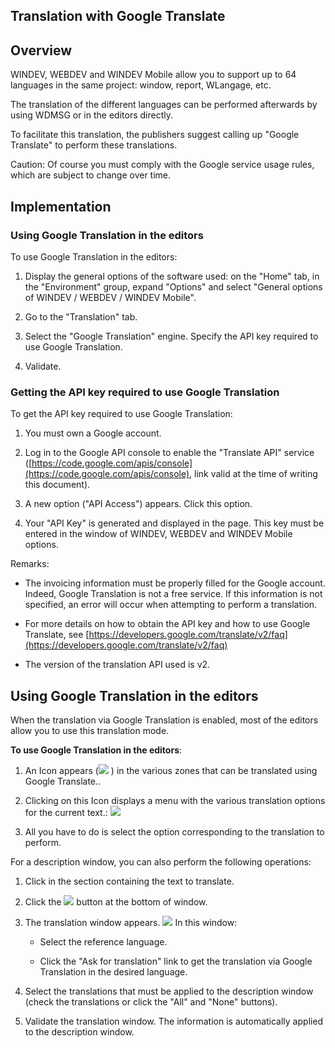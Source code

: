 


## Translation with Google Translate
			



<a name="NOTE1"></a>
<a name="NOTE1_1"></a>


## Overview
<a name="overview_ELTTEXTE000144"></a>
WINDEV, WEBDEV and WINDEV Mobile allow you to support up to 64 languages in the same project: window, report, WLangage, etc.

The translation of the different languages can be performed afterwards by using WDMSG or in the editors directly.

To facilitate this translation, the publishers suggest calling up "Google Translate" to perform these translations.

Caution: Of course you must comply with the Google service usage rules, which are subject to change over time.

<a name="NOTE2"></a>
<a name="NOTE2_1"></a>


## Implementation
<a name="implementation_ELTTEXTE000168"></a>


### Using Google Translation in the editors
<a name="using_google_translation_the_editors_ELTPARAGRAPHE000024"></a>

To use Google Translation in the editors: 

1. Display the general options of the software used: on the "Home" tab, in the "Environment" group, expand "Options" and select "General options of WINDEV / WEBDEV / WINDEV Mobile". 

2. Go to the "Translation" tab. 

3. Select the "Google Translation" engine. Specify the API key required to use Google Translation. 

4. Validate. 



<a name="NOTE2_2"></a>


### Getting the API key required to use Google Translation
<a name="getting_the_api_key_required_use_google_translation_ELTPARAGRAPHE000048"></a>

To get the API key required to use Google Translation: 

1. You must own a Google account. 

2. Log in to the Google API console to enable the "Translate API" service ([https://code.google.com/apis/console](https://code.google.com/apis/console), link valid at the time of writing this document). 

3. A new option ("API Access") appears. Click this option. 

4. Your "API Key" is generated and displayed in the page. This key must be entered in the window of WINDEV, WEBDEV and WINDEV Mobile options. 




Remarks: 

- The invoicing information must be properly filled for the Google account. Indeed, Google Translation is not a free service. If this information is not specified, an error will occur when attempting to perform a translation. 

- For more details on how to obtain the API key and how to use Google Translate, see [https://developers.google.com/translate/v2/faq](https://developers.google.com/translate/v2/faq)

- The version of the translation API used is v2. 




<a name="NOTE3"></a>
<a name="NOTE3_1"></a>


## Using Google Translation in the editors
<a name="using_google_translation_the_editors_ELTTEXTE000198"></a>
When the translation via Google Translation is enabled, most of the editors allow you to use this translation mode. 

**To use Google Translation in the editors**: 

1. An Icon appears (![](https://doc.pcsoft.fr/en-US/images/image.awp?langid=3&name=Projet_multilangue%20-%20HC%20N%B0003%201.gif)
) in the various zones that can be translated using Google Translate.. 

2. Clicking on this Icon displays a menu with the various translation options for the current text.: 
![](https://doc.pcsoft.fr/en-US/images/image.awp?langid=3&name=Google_trad_menu.gif&type=thumb)


3. All you have to do is select the option corresponding to the translation to perform.




For a description window, you can also perform the following operations: 

1. Click in the section containing the text to translate. 

2. Click the ![](https://doc.pcsoft.fr/en-US/images/image.awp?langid=3&name=BtnTraduire.GIF)
 button at the bottom of window. 

3. The translation window appears.
![](https://doc.pcsoft.fr/en-US/images/image.awp?langid=3&name=Google_trad_fen.gif&type=thumb)
In this window: 

	- Select the reference language. 

	- Click the "Ask for translation" link to get the translation via Google Translation in the desired language. 




4. Select the translations that must be applied to the description window (check the translations or click the "All" and "None" buttons). 

5. Validate the translation window. The information is automatically applied to the description window. 





